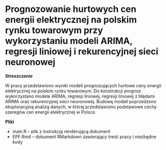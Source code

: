 # Prognozowanie hurtowych cen energii elektrycznej na polskim rynku towarowym przy wykorzystaniu modeli ARIMA, regresji liniowej i rekurencyjnej sieci neuronowej

**Streszczenie**

W pracy przedstawiono wyniki modeli prognozujących hurtowe ceny energii elektrycznej na polskim rynku towarowym. Do konstrukcji prognoz wykorzystano modele ARIMA, regresji liniowej, regresji liniowej z błędami ARIMA oraz rekurencyjnej sieci neuronowej. Budowę modeli poprzedzono eksploracyjną analizą danych, w której przedstawiono podstawowe cechy szeregów cen energii elektrycznej w Polsce.

**Pliki**

* main.R – plik z instrukcją renderującą dokument
* EPF.Rmd – dokument RMarkdown zawierający treść pracy i niezbędne kody

